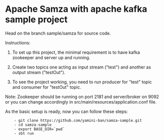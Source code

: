 # Apache Samza with apache kafka sample project

Head on the branch sample/samza for source code.

Instructions:

1) To set up this project, the minimal requirement is to have kafka zookeeper and server up and running.

2) Create two topics one acting as input stream ("test") and another as output stream ("testOut").

3) To see the project working, you need to run producer for "test" topic and consumer for "testOut" topic.

Note: Zookeeper should be running on port 2181 and server/broker on 9092 or you can change accordingly in 
        src/main/resources/application.conf file.
        
As the basic setup is ready, now you can follow these steps:
        
        - git clone https://github.com/yamini-ban/samza-sample.git
        - cd samza-sample
        - export BASE_DIR=`pwd`
        - sbt run

